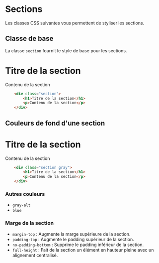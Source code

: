 # Sections

Les classes CSS suivantes vous permettent de styliser les sections.

## Classe de base

La classe `section` fournit le style de base pour les sections.

<div className="html-preview">
    <div className="section">
        <h1>Titre de la section</h1>
        <p>Contenu de la section</p>
    </div>
</div>

```html title="HTML"
    <div class="section">
        <h1>Titre de la section</h1>
        <p>Contenu de la section</p>
    </div>
```

## Couleurs de fond d'une section 

<div className="html-preview" style={{padding: "3.8em 0px", background: "var(--light-gray)"}}>
    <div className="section gray">
        <h1>Titre de la section</h1>
        <p>Contenu de la section</p>
    </div>
</div>

```html title="HTML"
    <div class="section gray">
        <h1>Titre de la section</h1>
        <p>Contenu de la section</p>
    </div>
```

### Autres couleurs 

- `gray-alt`
- `blue`

### Marge de la section

- `margin-top` : Augmente la marge supérieure de la section.
- `padding-top` : Augmente le padding supérieur de la section.
- `no-padding-bottom` : Supprime le padding inférieur de la section.
- `full-height` : Fait de la section un élément en hauteur pleine avec un alignement centralisé.